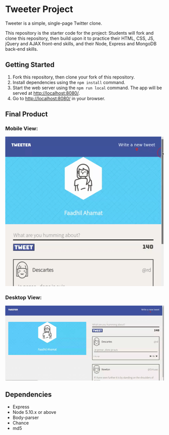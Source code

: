 # Tweeter Project

Tweeter is a simple, single-page Twitter clone.

This repository is the starter code for the project: Students will fork and clone this repository, then build upon it to practice their HTML, CSS, JS, jQuery and AJAX front-end skills, and their Node, Express and MongoDB back-end skills.

## Getting Started

1. Fork this repository, then clone your fork of this repository.
2. Install dependencies using the `npm install` command.
3. Start the web server using the `npm run local` command. The app will be served at <http://localhost:8080/>.
4. Go to <http://localhost:8080/> in your browser.

## Final Product

### Mobile View:

![TinyUrls home page](/public/images/TweeterMobile.gif  "Tweeter Mobile")

### Desktop View:

![Create TinyUrl](/public/images/TweeterDesktop.gif  "Tweeter Desktop")


## Dependencies

- Express
- Node 5.10.x or above
- Body-parser
- Chance
- md5